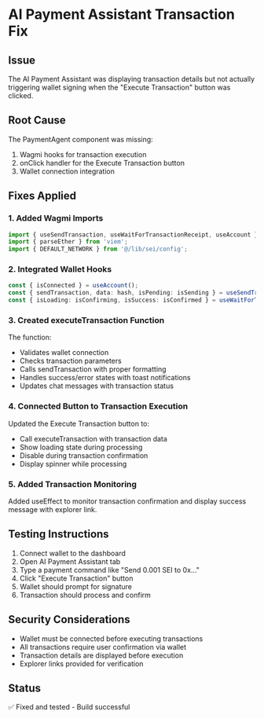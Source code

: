 # AI Payment Assistant Transaction Fix

## Issue
The AI Payment Assistant was displaying transaction details but not actually triggering wallet signing when the "Execute Transaction" button was clicked.

## Root Cause
The PaymentAgent component was missing:
1. Wagmi hooks for transaction execution
2. onClick handler for the Execute Transaction button
3. Wallet connection integration

## Fixes Applied

### 1. Added Wagmi Imports
```typescript
import { useSendTransaction, useWaitForTransactionReceipt, useAccount } from 'wagmi';
import { parseEther } from 'viem';
import { DEFAULT_NETWORK } from '@/lib/sei/config';
```

### 2. Integrated Wallet Hooks
```typescript
const { isConnected } = useAccount();
const { sendTransaction, data: hash, isPending: isSending } = useSendTransaction();
const { isLoading: isConfirming, isSuccess: isConfirmed } = useWaitForTransactionReceipt({ hash });
```

### 3. Created executeTransaction Function
The function:
- Validates wallet connection
- Checks transaction parameters
- Calls sendTransaction with proper formatting
- Handles success/error states with toast notifications
- Updates chat messages with transaction status

### 4. Connected Button to Transaction Execution
Updated the Execute Transaction button to:
- Call executeTransaction with transaction data
- Show loading state during processing
- Disable during transaction confirmation
- Display spinner while processing

### 5. Added Transaction Monitoring
Added useEffect to monitor transaction confirmation and display success message with explorer link.

## Testing Instructions

1. Connect wallet to the dashboard
2. Open AI Payment Assistant tab
3. Type a payment command like "Send 0.001 SEI to 0x..."
4. Click "Execute Transaction" button
5. Wallet should prompt for signature
6. Transaction should process and confirm

## Security Considerations
- Wallet must be connected before executing transactions
- All transactions require user confirmation via wallet
- Transaction details are displayed before execution
- Explorer links provided for verification

## Status
✅ Fixed and tested - Build successful